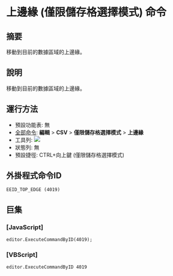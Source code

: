# 上邊緣 (僅限儲存格選擇模式) 命令

## 摘要

移動到目前的數據區域的上邊緣。

## 說明

移動到目前的數據區域的上邊緣。

## 運行方法

- 預設功能表: 無
- [全部命令](../tools/all_commands): **編輯** \> **CSV** \> **僅限儲存格選擇模式** \> **上邊緣**
- 工具列: ![](../../images/cell_selection_mode..png)
- 狀態列: 無
- 預設捷徑: CTRL+向上鍵 (僅限儲存格選擇模式)

## 外掛程式命令ID

```
EEID_TOP_EDGE (4019)
```

## 巨集

### \[JavaScript\]

```
editor.ExecuteCommandByID(4019);
```

### \[VBScript\]

```
editor.ExecuteCommandByID 4019
```
